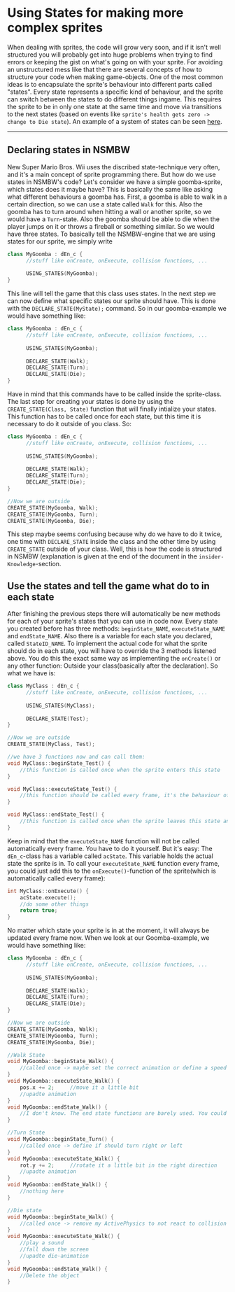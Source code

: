 # Using States for making more complex sprites

When dealing with sprites, the code will grow very soon, and if  it isn't well structured you will probably get into huge problems when trying to find errors
or keeping the gist on what's going on with your sprite. For avoiding an unstructured mess like that there are several concepts of how to structure your code
when making game-objects. One of the most common ideas is to encapsulate the sprite's behaviour into different parts called "states". Every state represents a 
specific kind of behaviour, and the sprite can switch between the states to do different things ingame. This requires the sprite to be in only one state at the same
time and move via transitions to the next states (based on events like ``sprite's health gets zero -> change to Die state``). An example of a system of states can be seen [here](https://img1.daumcdn.net/thumb/R800x0/?scode=mtistory2&fname=https%3A%2F%2Ft1.daumcdn.net%2Fcfile%2Ftistory%2F277435395262C92A1C).

___
## Declaring states in NSMBW

New Super Mario Bros. Wii uses the discribed state-technique very often, and it's a main concept of sprite programming there. But how do we use states in NSMBW's code?
Let's consider we have a simple goomba-sprite, which states does it maybe have? This is basically the same like asking what different behaviours a goomba has. 
First, a goomba is able to walk in a certain direction, so we can use a state called ``Walk`` for this. Also the goomba has to turn around when hitting a wall or 
another sprite, so we would have a ``Turn``-state. Also the goomba should be able to die when the player jumps on it or throws a fireball or something similar.
So we would have three states. To basically tell the NSMBW-engine that we are using states for our sprite, we simply write
```c++
class MyGoomba : dEn_c {
      //stuff like onCreate, onExecute, collision functions, ...
      
      USING_STATES(MyGoomba);
}
```
This line will tell the game that this class uses states. In the next step we can now define what specific states our sprite should have. This is done with the
``DECLARE_STATE(MyState);`` command. So in our goomba-example we would have something like:
```c++
class MyGoomba : dEn_c {
      //stuff like onCreate, onExecute, collision functions, ...
      
      USING_STATES(MyGoomba);
      
      DECLARE_STATE(Walk);
      DECLARE_STATE(Turn);
      DECLARE_STATE(Die);
}
```
Have in mind that this commands have to be called inside the sprite-class. The last step for creating your states is done by using the ``CREATE_STATE(Class, State)``
function that will finally intialize your states. This function has to be called once for each state, but this time it is necessary to do it outside of you class. So:
```c++
class MyGoomba : dEn_c {
      //stuff like onCreate, onExecute, collision functions, ...
      
      USING_STATES(MyGoomba);
      
      DECLARE_STATE(Walk);
      DECLARE_STATE(Turn);
      DECLARE_STATE(Die);
}

//Now we are outside
CREATE_STATE(MyGoomba, Walk);
CREATE_STATE(MyGoomba, Turn);
CREATE_STATE(MyGoomba, Die);
```
This step maybe seems confusing because why do we have to do it twice, one time with ``DECLARE_STATE`` inside the class and the other time by using ``CREATE_STATE``
outside of your class. Well, this is how the code is structured in NSMBW (explanation is given at the end of the document in the ``insider-Knowledge``-section.

## Use the states and tell the game what do to in each state

After finishing the previous steps there will automatically be new methods for each of your sprite's states that you can use in code now. Every state you created before has three methods: ``beginState_NAME``, ``executeState_NAME`` and ``endState_NAME``. Also there is a variable for each state you declared, called ``StateID_NAME``. 
To implement the actual code for what the sprite should do in each state, you will have to override the 3 methods listened above. You do this the exact same way
as implementing the ``onCreate()`` or any other function: Outside your class(basically after the declaration). So what we have is:
```c++
class MyClass : dEn_c {
      //stuff like onCreate, onExecute, collision functions, ...
      
      USING_STATES(MyClass);
      
      DECLARE_STATE(Test);
}

//Now we are outside
CREATE_STATE(MyClass, Test);

//we have 3 functions now and can call them:
void MyClass::beginState_Test() {
    //this function is called once when the sprite enters this state
}

void MyClass::executeState_Test() {
    //this function should be called every frame, it's the behaviour of the sprite in that state
}

void MyClass::endState_Test() {
    //this function is called once when the sprite leaves this state and changes into a new one
}
```
Keep in mind that the ``executeState_NAME`` function will not be called automatically every frame. You have to do it yourself. But it's easy:
The ``dEn_c``-class has a variable called ``acState``. This variable holds the actual state the sprite is in. To call your ``executeState_NAME`` function every frame,
you could just add this to the ``onExecute()``-function of the sprite(which is automatically called every frame):
```c++
int MyClass::onExecute() {
    acState.execute();
    //do some other things
    return true;
}
```
No matter which state your sprite is in at the moment, it will always be updated every frame now. 
When we look at our Goomba-example, we would have something like:
```c++
class MyGoomba : dEn_c {
      //stuff like onCreate, onExecute, collision functions, ...
      
      USING_STATES(MyGoomba);
      
      DECLARE_STATE(Walk);
      DECLARE_STATE(Turn);
      DECLARE_STATE(Die);
}

//Now we are outside
CREATE_STATE(MyGoomba, Walk);
CREATE_STATE(MyGoomba, Turn);
CREATE_STATE(MyGoomba, Die);

//Walk State
void MyGoomba::beginState_Walk() {
    //called once -> maybe set the correct animation or define a speed for the movement
}
void MyGoomba::executeState_Walk() {
    pos.x += 2;     //move it a little bit
    //upadte animation
}
void MyGoomba::endState_Walk() {
    //I don't know. The end state functions are barely used. You could just set the speed to zero again
}

//Turn State
void MyGoomba::beginState_Turn() {
    //called once -> define if should turn right or left
}
void MyGoomba::executeState_Walk() {
    rot.y += 2;     //rotate it a little bit in the right direction
    //upadte animation
}
void MyGoomba::endState_Walk() {
    //nothing here
}

//Die state
void MyGoomba::beginState_Walk() {
    //called once -> remove my ActivePhysics to not react to collision anymore
}
void MyGoomba::executeState_Walk() {
    //play a sound
    //fall down the screen
    //upadte die-animation
}
void MyGoomba::endState_Walk() {
    //Delete the object
}
```
